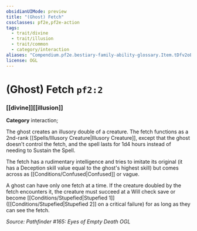 ```yaml
---
obsidianUIMode: preview
title: "(Ghost) Fetch"
cssclasses: pf2e,pf2e-action
tags:
  - trait/divine
  - trait/illusion
  - trait/common
  - category/interaction
aliases: "Compendium.pf2e.bestiary-family-ability-glossary.Item.tDfv2oEPal19NtSM"
license: OGL
---
```

# (Ghost) Fetch `pf2:2`

### [[divine]][[illusion]]

**Category** interaction; 




The ghost creates an illusory double of a creature. The fetch functions as a 2nd-rank [[Spells/Illusory Creature|Illusory Creature]], except that the ghost doesn't control the fetch, and the spell lasts for 1d4 hours instead of needing to Sustain the Spell.

The fetch has a rudimentary intelligence and tries to imitate its original (it has a Deception skill value equal to the ghost's highest skill) but comes across as [[Conditions/Confused|Confused]] or vague.

A ghost can have only one fetch at a time. If the creature doubled by the fetch encounters it, the creature must succeed at a Will check save or become [[Conditions/Stupefied|Stupefied 1]] ([[Conditions/Stupefied|Stupefied 2]] on a critical failure) for as long as they can see the fetch.

*Source: Pathfinder #165: Eyes of Empty Death*
*OGL*